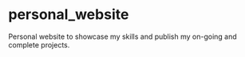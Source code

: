 # personal_website
Personal website to showcase my skills and publish my on-going and complete projects.
